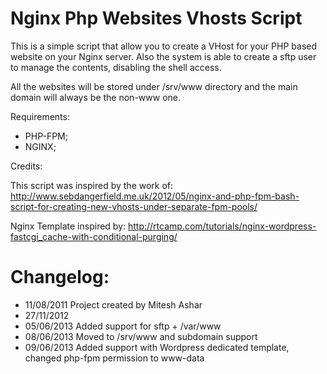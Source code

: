 Nginx Php Websites Vhosts Script
============

This is a simple script that allow you to create a VHost for your PHP based website on your Nginx server.
Also the system is able to create a sftp user to manage the contents, disabling the shell access.

All the websites will be stored under /srv/www directory and the main domain will always be the non-www one.

Requirements:

- PHP-FPM;
- NGINX;

Credits:

This script was inspired by the work of: http://www.sebdangerfield.me.uk/2012/05/nginx-and-php-fpm-bash-script-for-creating-new-vhosts-under-separate-fpm-pools/

Nginx Template inspired by: http://rtcamp.com/tutorials/nginx-wordpress-fastcgi_cache-with-conditional-purging/

Changelog:
============

- 11/08/2011 Project created by Mitesh Ashar
- 27/11/2012
- 05/06/2013 Added support for sftp + /var/www
- 08/06/2013 Moved to /srv/www and subdomain support
- 09/06/2013 Added support with Wordpress dedicated template, changed php-fpm permission to www-data